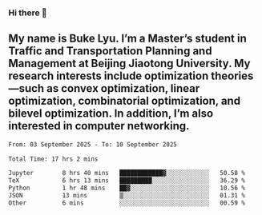 ### Hi there 👋
## My name is Buke Lyu. I’m a Master’s student in Traffic and Transportation Planning and Management at Beijing Jiaotong University. My research interests include optimization theories—such as convex optimization, linear optimization, combinatorial optimization, and bilevel optimization. In addition, I’m also interested in computer networking.
<!--START_SECTION:waka-->

```txt
From: 03 September 2025 - To: 10 September 2025

Total Time: 17 hrs 2 mins

Jupyter        8 hrs 40 mins   ████████████▓░░░░░░░░░░░░   50.58 %
TeX            6 hrs 13 mins   █████████░░░░░░░░░░░░░░░░   36.29 %
Python         1 hr 48 mins    ██▓░░░░░░░░░░░░░░░░░░░░░░   10.56 %
JSON           13 mins         ▒░░░░░░░░░░░░░░░░░░░░░░░░   01.31 %
Other          6 mins          ░░░░░░░░░░░░░░░░░░░░░░░░░   00.59 %
```

<!--END_SECTION:waka-->
<!--
**Bookervsky/Bookervsky** is a ✨ _special_ ✨ repository because its `README.md` (this file) appears on your GitHub profile.

Here are some ideas to get you started:

- 🔭 I’m currently working on ...
- 🌱 I’m currently learning ...
- 👯 I’m looking to collaborate on ...
- 🤔 I’m looking for help with ...
- 💬 Ask me about ...
- 📫 How to reach me: ...
- 😄 Pronouns: ...
- ⚡ Fun fact: ...
-->
